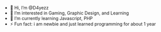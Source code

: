 - 👋 Hi, I’m @D4yezz
- 👀 I’m interested in Gaming, Graphic Design, and Learning
- 🌱 I’m currently learning Javascript, PHP
- ⚡ Fun fact: i am newbie and just learned programming for about 1 year

<!---
D4yezz/D4yezz is a ✨ special ✨ repository because its `README.md` (this file) appears on your GitHub profile.
You can click the Preview link to take a look at your changes.
--->
